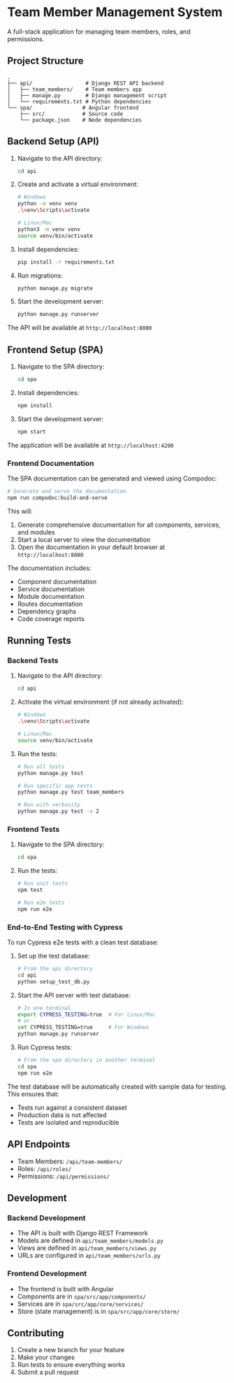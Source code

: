 # Team Member Management System

A full-stack application for managing team members, roles, and permissions.

## Project Structure

```
.
├── api/                 # Django REST API backend
│   ├── team_members/    # Team members app
│   ├── manage.py        # Django management script
│   └── requirements.txt # Python dependencies
└── spa/                # Angular frontend
    ├── src/            # Source code
    └── package.json    # Node dependencies
```

## Backend Setup (API)

1. Navigate to the API directory:
   ```bash
   cd api
   ```

2. Create and activate a virtual environment:
   ```bash
   # Windows
   python -m venv venv
   .\venv\Scripts\activate

   # Linux/Mac
   python3 -m venv venv
   source venv/bin/activate
   ```

3. Install dependencies:
   ```bash
   pip install -r requirements.txt
   ```

4. Run migrations:
   ```bash
   python manage.py migrate
   ```

5. Start the development server:
   ```bash
   python manage.py runserver
   ```

The API will be available at `http://localhost:8000`

## Frontend Setup (SPA)

1. Navigate to the SPA directory:
   ```bash
   cd spa
   ```

2. Install dependencies:
   ```bash
   npm install
   ```

3. Start the development server:
   ```bash
   npm start
   ```

The application will be available at `http://localhost:4200`

### Frontend Documentation

The SPA documentation can be generated and viewed using Compodoc:

```bash
# Generate and serve the documentation
npm run compodoc:build-and-serve
```

This will:
1. Generate comprehensive documentation for all components, services, and modules
2. Start a local server to view the documentation
3. Open the documentation in your default browser at `http://localhost:8080`

The documentation includes:
- Component documentation
- Service documentation
- Module documentation
- Routes documentation
- Dependency graphs
- Code coverage reports

## Running Tests

### Backend Tests

1. Navigate to the API directory:
   ```bash
   cd api
   ```

2. Activate the virtual environment (if not already activated):
   ```bash
   # Windows
   .\venv\Scripts\activate

   # Linux/Mac
   source venv/bin/activate
   ```

3. Run the tests:
   ```bash
   # Run all tests
   python manage.py test

   # Run specific app tests
   python manage.py test team_members

   # Run with verbosity
   python manage.py test -v 2
   ```

### Frontend Tests

1. Navigate to the SPA directory:
   ```bash
   cd spa
   ```

2. Run the tests:
   ```bash
   # Run unit tests
   npm test

   # Run e2e tests
   npm run e2e
   ```

### End-to-End Testing with Cypress

To run Cypress e2e tests with a clean test database:

1. Set up the test database:
   ```bash
   # From the api directory
   cd api
   python setup_test_db.py
   ```

2. Start the API server with test database:
   ```bash
   # In one terminal
   export CYPRESS_TESTING=true  # For Linux/Mac
   # or
   set CYPRESS_TESTING=true     # For Windows
   python manage.py runserver
   ```

3. Run Cypress tests:
   ```bash
   # From the spa directory in another terminal
   cd spa
   npm run e2e
   ```

The test database will be automatically created with sample data for testing. This ensures that:
- Tests run against a consistent dataset
- Production data is not affected
- Tests are isolated and reproducible

## API Endpoints

- Team Members: `/api/team-members/`
- Roles: `/api/roles/`
- Permissions: `/api/permissions/`

## Development

### Backend Development

- The API is built with Django REST Framework
- Models are defined in `api/team_members/models.py`
- Views are defined in `api/team_members/views.py`
- URLs are configured in `api/team_members/urls.py`

### Frontend Development

- The frontend is built with Angular
- Components are in `spa/src/app/components/`
- Services are in `spa/src/app/core/services/`
- Store (state management) is in `spa/src/app/core/store/`

## Contributing

1. Create a new branch for your feature
2. Make your changes
3. Run tests to ensure everything works
4. Submit a pull request

